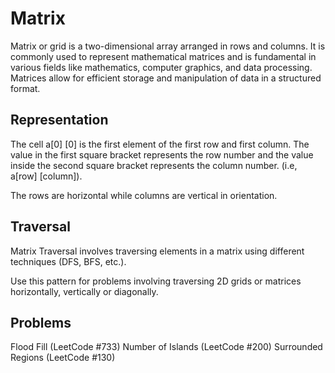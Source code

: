 # Matrix

Matrix or grid is a two-dimensional array arranged in rows and columns. It is commonly used to represent mathematical matrices and is fundamental in various fields like mathematics, computer graphics, and data processing. Matrices allow for efficient storage and manipulation of data in a structured format.

## Representation

The cell a[0] [0] is the first element of the first row and first column. The value in the first square bracket represents the row number and the value inside the second square bracket represents the column number. (i.e, a[row] [column]).

The rows are horizontal while columns are vertical in orientation.

## Traversal

Matrix Traversal involves traversing elements in a matrix using different techniques (DFS, BFS, etc.).

Use this pattern for problems involving traversing 2D grids or matrices horizontally, vertically or diagonally.

## Problems

Flood Fill (LeetCode #733)
Number of Islands (LeetCode #200)
Surrounded Regions (LeetCode #130)
